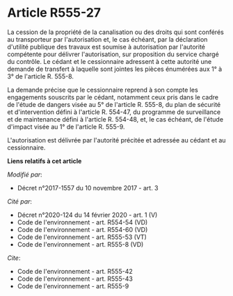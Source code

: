 # Article R555-27

La cession de la propriété de la canalisation ou des droits qui sont conférés au transporteur par l'autorisation et, le cas
échéant, par la déclaration d'utilité publique des travaux est soumise à autorisation par l'autorité compétente pour délivrer
l'autorisation, sur proposition du service chargé du contrôle. Le cédant et le cessionnaire adressent à cette autorité une
demande de transfert à laquelle sont jointes les pièces énumérées aux 1° à 3° de l'article R. 555-8.

La demande précise que le cessionnaire reprend à son compte les engagements souscrits par le cédant, notamment ceux pris dans
le cadre de l'étude de dangers visée au 5° de l'article R. 555-8, du plan de sécurité et d'intervention défini à l'article R.
554-47, du programme de surveillance et de maintenance défini à l'article R. 554-48, et, le cas échéant, de l'étude d'impact
visée au 1° de l'article R. 555-9.

L'autorisation est délivrée par l'autorité précitée et adressée au cédant et au cessionnaire.

**Liens relatifs à cet article**

_Modifié par_:

  - Décret n°2017-1557 du 10 novembre 2017 - art. 3

_Cité par_:

  - Décret n°2020-124 du 14 février 2020 - art. 1 (V)
  - Code de l'environnement - art. R554-54 (VD)
  - Code de l'environnement - art. R554-60 (VD)
  - Code de l'environnement - art. R555-53 (VT)
  - Code de l'environnement - art. R555-8 (VD)

_Cite_:

  - Code de l'environnement - art. R555-42
  - Code de l'environnement - art. R555-43
  - Code de l'environnement - art. R555-9
